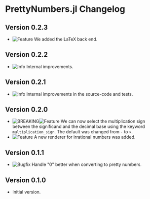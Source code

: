 PrettyNumbers.jl Changelog
==========================

Version 0.2.3
-------------

- ![Feature][badge-feature] We added the LaTeX back end.

Version 0.2.2
-------------

- ![Info][badge-info] Internal improvements.

Version 0.2.1
-------------

- ![Info][badge-info] Internal improvements in the source-code and tests.

Version 0.2.0
-------------

- ![BREAKING][badge-breaking]![Feature][badge-feature] We can now select the multiplication
  sign between the significand and the decimal base using the keyword `multiplication_sign`.
  The default was changed from `·` to `×`.
- ![Feature][badge-feature] A new renderer for irrational numbers was added.

Version 0.1.1
-------------

- ![Bugfix][badge-bugfix] Handle "0" better when converting to pretty numbers.

Version 0.1.0
-------------

- Initial version.

[badge-breaking]: https://img.shields.io/badge/BREAKING-red.svg
[badge-deprecation]: https://img.shields.io/badge/Deprecation-orange.svg
[badge-feature]: https://img.shields.io/badge/Feature-green.svg
[badge-enhancement]: https://img.shields.io/badge/Enhancement-blue.svg
[badge-bugfix]: https://img.shields.io/badge/Bugfix-purple.svg
[badge-info]: https://img.shields.io/badge/Info-gray.svg
